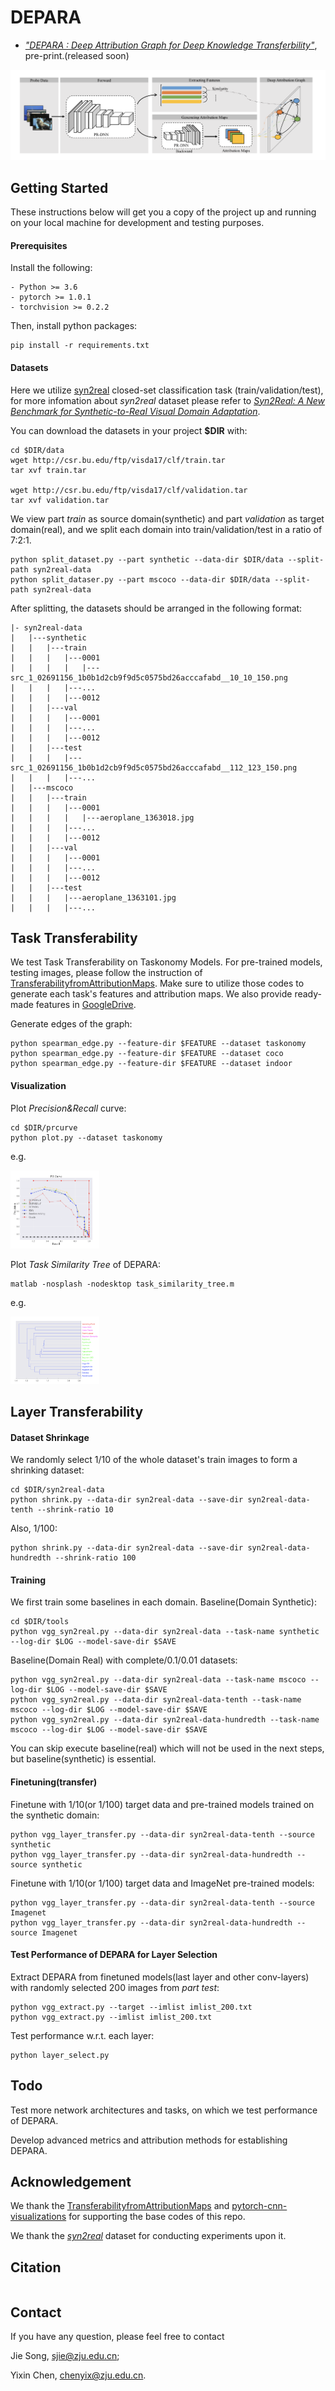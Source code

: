 # DEPARA

- [*"DEPARA : Deep Attribution Graph for Deep Knowledge Transferbility"*](https:), pre-print.(released soon)

![](fig/illus.png)

## Getting Started

These instructions below will get you a copy of the project up and running on your local machine for development and testing purposes.

#### Prerequisites

Install the following:

```
- Python >= 3.6
- pytorch >= 1.0.1
- torchvision >= 0.2.2
```

Then, install python packages:

```
pip install -r requirements.txt
```

#### Datasets

Here we utilize [syn2real](https://github.com/VisionLearningGroup/taskcv-2017-public/tree/master/classification) closed-set classification task (train/validation/test), for more infomation about *syn2real* dataset please refer to [*Syn2Real: A New Benchmark for Synthetic-to-Real Visual Domain Adaptation*](ai.bu.edu/syn2real).

You can download the datasets in your project **$DIR** with:

```
cd $DIR/data
wget http://csr.bu.edu/ftp/visda17/clf/train.tar
tar xvf train.tar

wget http://csr.bu.edu/ftp/visda17/clf/validation.tar
tar xvf validation.tar
```

We view part *train* as source domain(synthetic) and part *validation* as target domain(real), and we split each domain into train/validation/test in a ratio of 7:2:1.

```  
python split_dataset.py --part synthetic --data-dir $DIR/data --split-path syn2real-data
python split_dataser.py --part mscoco --data-dir $DIR/data --split-path syn2real-data
```

After splitting, the datasets should be arranged in the following format:

```
|- syn2real-data
|   |---synthetic
|   |   |---train
|   |   |   |---0001
|   |   |   |   |---src_1_02691156_1b0b1d2cb9f9d5c0575bd26acccafabd__10_10_150.png
|   |   |   |---...
|   |   |   |---0012
|   |   |---val
|   |   |   |---0001
|   |   |   |---...
|   |   |   |---0012
|   |   |---test
|   |   |   |---src_1_02691156_1b0b1d2cb9f9d5c0575bd26acccafabd__112_123_150.png
|   |   |   |---...
|   |---mscoco
|   |   |---train
|   |   |   |---0001
|   |   |   |   |---aeroplane_1363018.jpg
|   |   |   |---...
|   |   |   |---0012
|   |   |---val
|   |   |   |---0001
|   |   |   |---...
|   |   |   |---0012
|   |   |---test
|   |   |   |---aeroplane_1363101.jpg
|   |   |   |---...
```

## Task Transferability

We test Task Transferability on Taskonomy Models. For pre-trained models, testing images, please follow the instruction of [TransferabilityfromAttributionMaps](https://github.com/zju-vipa/TransferbilityFromAttributionMaps). Make sure to utilize those codes to generate each task's features and attribution maps. We also provide ready-made features in [GoogleDrive](https://drive.google.com/open?id=1lYJnVOb8GBZuMBePf50BTcQJoaGL5o_y).

Generate edges of the graph:

```
python spearman_edge.py --feature-dir $FEATURE --dataset taskonomy 
python spearman_edge.py --feature-dir $FEATURE --dataset coco
python spearman_edge.py --feature-dir $FEATURE --dataset indoor
```

#### Visualization

Plot *Precision&Recall* curve:

```
cd $DIR/prcurve
python plot.py --dataset taskonomy
```

e.g.

<img src="fig/pr.png" style="zoom:25%;" />

Plot *Task Similarity Tree* of DEPARA:

```
matlab -nosplash -nodesktop task_similarity_tree.m
```

e.g.

<img src="fig/tree.png" style="zoom:25%;" />

## Layer Transferability

#### Dataset Shrinkage

We randomly select 1/10 of the whole dataset's train images to form a shrinking dataset:

```
cd $DIR/syn2real-data
python shrink.py --data-dir syn2real-data --save-dir syn2real-data-tenth --shrink-ratio 10
```

Also, 1/100:

```
python shrink.py --data-dir syn2real-data --save-dir syn2real-data-hundredth --shrink-ratio 100
```

#### Training

We first train some baselines in each domain. Baseline(Domain Synthetic):

```
cd $DIR/tools
python vgg_syn2real.py --data-dir syn2real-data --task-name synthetic --log-dir $LOG --model-save-dir $SAVE 
```

Baseline(Domain Real) with complete/0.1/0.01 datasets:

```
python vgg_syn2real.py --data-dir syn2real-data --task-name mscoco --log-dir $LOG --model-save-dir $SAVE 
python vgg_syn2real.py --data-dir syn2real-data-tenth --task-name mscoco --log-dir $LOG --model-save-dir $SAVE 
python vgg_syn2real.py --data-dir syn2real-data-hundredth --task-name mscoco --log-dir $LOG --model-save-dir $SAVE 
```

You can skip execute baseline(real) which will not be used in the next steps, but baseline(synthetic) is essential.

#### Finetuning(transfer)

Finetune with 1/10(or 1/100) target data and pre-trained models trained on the synthetic domain:

```
python vgg_layer_transfer.py --data-dir syn2real-data-tenth --source synthetic
python vgg_layer_transfer.py --data-dir syn2real-data-hundredth --source synthetic
```

Finetune with 1/10(or 1/100) target data and ImageNet pre-trained models:

```
python vgg_layer_transfer.py --data-dir syn2real-data-tenth --source Imagenet
python vgg_layer_transfer.py --data-dir syn2real-data-hundredth --source Imagenet
```

#### Test Performance of DEPARA for Layer Selection

Extract DEPARA from finetuned models(last layer and other conv-layers) with randomly selected 200 images from *part test*:

```
python vgg_extract.py --target --imlist imlist_200.txt
python vgg_extract.py --imlist imlist_200.txt
```

Test performance w.r.t. each layer:

```
python layer_select.py
```

## Todo

Test more network architectures and tasks, on which we test performance of DEPARA.

Develop advanced metrics and attribution methods for establishing DEPARA. 

## Acknowledgement

We thank the [TransferabilityfromAttributionMaps](https://github.com/zju-vipa/TransferbilityFromAttributionMaps) and [pytorch-cnn-visualizations](https://github.com/utkuozbulak/pytorch-cnn-visualizations) for supporting the base codes of this repo.

We thank the [*syn2real*](ai.bu.edu/syn2real) dataset for conducting experiments upon it.

## Citation

```

```

## Contact

If you have any question, please feel free to contact

Jie Song, sjie@zju.edu.cn; 

Yixin Chen, chenyix@zju.edu.cn.